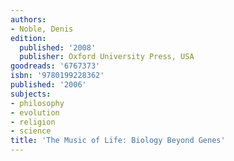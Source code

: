 ```yaml
---
authors:
- Noble, Denis
edition:
  published: '2008'
  publisher: Oxford University Press, USA
goodreads: '6767373'
isbn: '9780199228362'
published: '2006'
subjects:
- philosophy
- evolution
- religion
- science
title: 'The Music of Life: Biology Beyond Genes'
---
```


